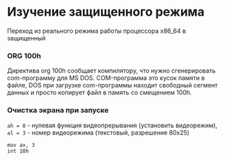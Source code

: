 # Изучение защищенного режима
Переход из реального режима работы процессора x86_64 в защищенный

### ORG 100h
Директива org 100h сообщает компилятору, что нужно сгенерировать com-программу для MS DOS.
COM-программа это кусок памяти в файле, DOS при загрузке com-программы находит свободный сегмент данных и просто копирует файл в память со смещением 100h.

### Очистка экрана при запуске
`ah = 0` - нулевая функция видеопрерывания (установить видеорежим), `al = 3` - номер видеорежима (текстовый, разрешение 80x25) 
```
mov ax, 3
int 10h
```

